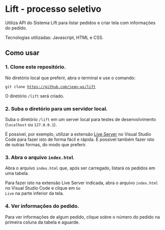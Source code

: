 # Lift - processo seletivo

Utiliza API do Sistema Lift para listar pedidos e criar tela com informações do pedido. 

Tecnologias utilizadas: Javascript, HTML e CSS.

## Como usar

### 1. Clone este repositório.

  No diretório local que preferir, abra o terminal e use o comando:
  
  <code>git clone https://github.com/jean-ws/lift</code>
  
  O diretório <code>/lift</code> será criado.

### 2. Suba o diretório para um servidor local.

Suba o diretório  <code>/lift</code> em um server local para testes de desenvolvimento (<code>localhost</code> ou <code>127.0.0.1</code>). 

É possível, por exemplo, utilizar a extensão [Live Server](https://marketplace.visualstudio.com/items?itemName=ritwickdey.LiveServer&ssr=false#overview) no Visual Studio Code para fazer isto de forma fácil e rápida. É possível também fazer isto de outras formas, do modo que preferir.

### 3. Abra o arquivo <code>index.html</code> 

Abra o arquivo <code>index.html</code> que, após ser carregado, listará os pedidos em uma tabela.

Para fazer isto na extensão Live Server indicada, abra o arquivo <code>index.html</code> no Visual Studio Code e clique em <code>Go Live</code> na parte inferior da tela.

### 4. Ver informações do pedido.

Para ver informações de algum pedido, clique sobre o número do pedido na primeira coluna da tabela e aguarde.
